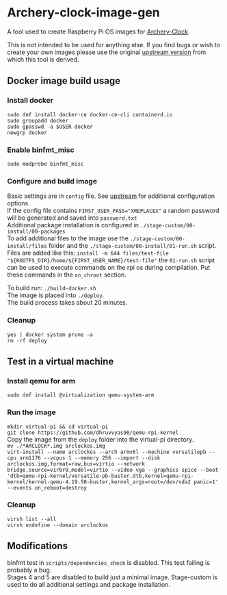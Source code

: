 # Archery-clock-image-gen

A tool used to create Raspberry Pi OS images for [Archery-Clock](https://github.com/Athwale/Archery-clock).  
  
This is not intended to be used for anything else. If you find bugs or wish to create your own images please use the original [upstream version](https://github.com/RPi-Distro/pi-gen) from which this tool is derived.

## Docker image build usage
### Install docker
```
sudo dnf install docker-ce docker-ce-cli containerd.io
sudo groupadd docker
sudo gpasswd -a $USER docker
newgrp docker
```

### Enable binfmt_misc
`sudo modprobe binfmt_misc`

### Configure and build image
Basic settings are in `config` file. See [upstream](https://github.com/RPi-Distro/pi-gen) for additional configuration options.  
If the config file contains `FIRST_USER_PASS="XREPLACEX"` a random password will be generated and saved into `password.txt`  
Additional package installation is configured in `./stage-custom/00-install/00-packages`  
To add additional files to the image use the `./stage-custom/00-install/files` folder and the `./stage-custom/00-install/01-run.sh` script.  
Files are added like this: `install -m 644 files/test-file "${ROOTFS_DIR}/home/${FIRST_USER_NAME}/test-file"` the `01-run.sh` script can be used to execute commands on the rpi os during compilation. Put these commands in the `on_chroot` section.  
  
To build run: `./build-docker.sh`  
The image is placed into `./deploy`.  
The build process takes about 20 minutes.
  
### Cleanup
`yes | docker system prune -a`  
`rm -rf deploy`
 
## Test in a virtual machine
### Install qemu for arm
`sudo dnf install @virtualization qemu-system-arm`

### Run the image
`mkdir virtual-pi && cd virtual-pi`  
`git clone https://github.com/dhruvvyas90/qemu-rpi-kernel`  
Copy the image from the `deploy` folder into the virtual-pi directory.  
`mv ./*ARCLOCK*.img arclockos.img`  
`virt-install --name arclockos --arch armv6l --machine versatilepb --cpu arm1176 --vcpus 1 --memory 256 --import --disk arclockos.img,format=raw,bus=virtio --network bridge,source=virbr0,model=virtio --video vga --graphics spice --boot 'dtb=qemu-rpi-kernel/versatile-pb-buster.dtb,kernel=qemu-rpi-kernel/kernel-qemu-4.19.50-buster,kernel_args=root=/dev/vda2 panic=1' --events on_reboot=destroy`  

### Cleanup
`virsh list --all`  
`virsh undefine --domain arclockos`

## Modifications
binfmt test in `scripts/dependencies_check` is disabled. This test failing is probably a bug.  
Stages 4 and 5 are disabled to build just a minimal image.
Stage-custom is used to do all additional settings and package installation.

